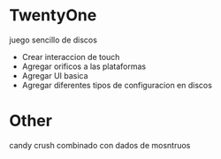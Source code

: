 # TwentyOne
juego sencillo de discos

* Crear interaccion de touch
* Agregar orificos a las plataformas
* Agregar UI basica
* Agregar diferentes tipos de configuracion en discos

# Other
candy crush 
combinado con dados de mosntruos
